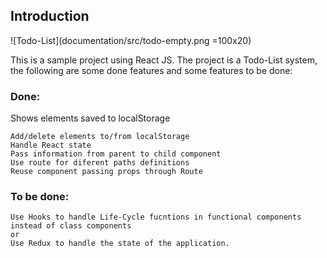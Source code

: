 ## Introduction

![Todo-List](documentation/src/todo-empty.png =100x20)

This is a sample project using React JS. 
The project is a Todo-List system, the following
are some done features and some features to be done:

### Done:
Shows elements saved to localStorage


    Add/delete elements to/from localStorage
    Handle React state
    Pass information from parent to child component
    Use route for diferent paths definitions
    Reuse component passing props through Route


### To be done:
    Use Hooks to handle Life-Cycle fucntions in functional components instead of class components
    or
    Use Redux to handle the state of the application.


